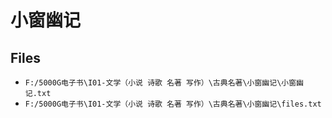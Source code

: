# 小窗幽记

## Files

- `F:/5000G电子书\I01-文学（小说 诗歌 名著 写作）\古典名著\小窗幽记\小窗幽记.txt`
- `F:/5000G电子书\I01-文学（小说 诗歌 名著 写作）\古典名著\小窗幽记\files.txt`

